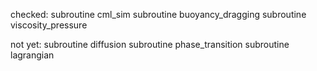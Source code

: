 checked:
subroutine cml_sim
subroutine buoyancy_dragging 
subroutine viscosity_pressure


not yet:
subroutine diffusion
subroutine phase_transition
subroutine lagrangian
